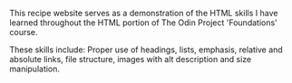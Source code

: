 This recipe website serves as a demonstration of the HTML skills I have learned throughout the HTML portion of The Odin Project 'Foundations' course.

These skills include: Proper use of headings, lists, emphasis, relative and absolute links, file structure, images with alt description and size manipulation.